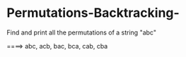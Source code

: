 # Permutations-Backtracking-

Find and print all the permutations of a string
"abc"

====> abc, acb, bac, bca, cab, cba